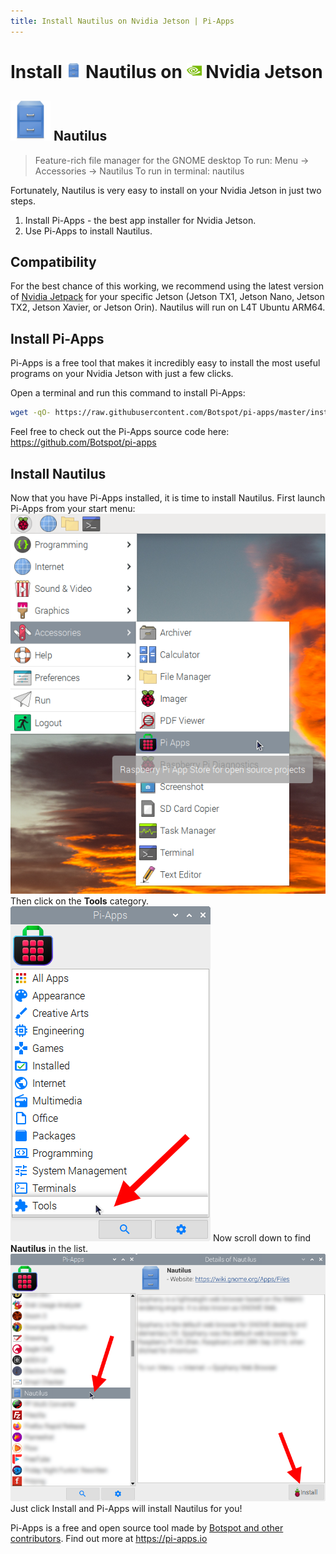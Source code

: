 ```yaml
---
title: Install Nautilus on Nvidia Jetson | Pi-Apps
---
```

<div class="simple-install-content content">

# Install <img src="/img/app-icons/Nautilus/icon-64.png" height=24> Nautilus on <img src=/img/other-icons/nvidia-icon.svg height=24> Nvidia Jetson

## <img src="/img/app-icons/Nautilus/icon-64.png"> Nautilus
> Feature-rich file manager for the GNOME desktop
> To run: Menu -> Accessories -> Nautilus
> To run in terminal: nautilus

Fortunately, Nautilus is very easy to install on your Nvidia Jetson in just two steps.
1. Install Pi-Apps - the best app installer for Nvidia Jetson.
2. Use Pi-Apps to install Nautilus.
</div>
<div class="simple-install-content content">

## Compatibility
For the best chance of this working, we recommend using the latest version of [Nvidia Jetpack](https://developer.nvidia.com/embedded/jetpack-archive) for your specific Jetson (Jetson TX1, Jetson Nano, Jetson TX2, Jetson Xavier, or Jetson Orin).
Nautilus will run on L4T Ubuntu ARM64.
</div>
<div class="simple-install-content content">

## Install Pi-Apps

Pi-Apps is a free tool that makes it incredibly easy to install the most useful programs on your Nvidia Jetson with just a few clicks.

Open a terminal and run this command to install Pi-Apps:
```bash
wget -qO- https://raw.githubusercontent.com/Botspot/pi-apps/master/install | bash
```
Feel free to check out the Pi-Apps source code here: https://github.com/Botspot/pi-apps
</div>
<div class="simple-install-content content">

## Install Nautilus

Now that you have Pi-Apps installed, it is time to install Nautilus.
First launch Pi-Apps from your start menu:
<img src="/img/start-menu.png">
Then click on the <b>Tools</b> category.
<img src="/img/category-selections/Tools.png">
Now scroll down to find <b>Nautilus</b> in the list.
<img src="/img/app-icons/Nautilus/app-selection.png">
Just click Install and Pi-Apps will install Nautilus for you!
</div>
<div class="simple-install-content content">

Pi-Apps is a free and open source tool made by [Botspot and other contributors](/about/#contributors). Find out more at https://pi-apps.io
</div>
